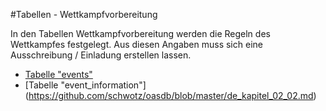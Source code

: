 #Tabellen - Wettkampfvorbereitung

In den Tabellen Wettkampfvorbereitung werden die Regeln des Wettkampfes festgelegt. Aus diesen Angaben muss sich eine Ausschreibung / Einladung erstellen lassen.

* [Tabelle "events"](https://github.com/schwotz/oasdb/blob/master/de_kapitel_02_01.md)
* [Tabelle "event_information"] (https://github.com/schwotz/oasdb/blob/master/de_kapitel_02_02.md)
